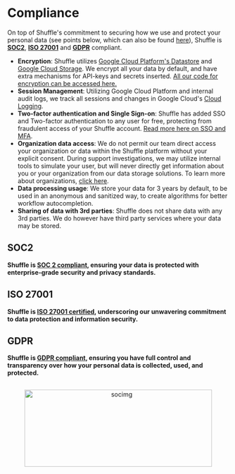 # Compliance

On top of Shuffle's commitment to securing how we use and protect your personal data (see points below, which can also be found [here](https://shuffler.io/docs/privacy_policy)), Shuffle is **[SOC2](https://trust.shuffler.io/#/compliance/SOC%202)**, **[ISO 27001](https://trust.shuffler.io/#/compliance/ISO%2027001%3A2022)** and **[GDPR](https://trust.shuffler.io/#/compliance/GDPR)** compliant.

- **Encryption**: Shuffle utilizes [Google Cloud Platform's Datastore](https://cloud.google.com/datastore/docs/concepts/encryption-at-rest) and [Google Cloud Storage](https://cloud.google.com/storage). We encrypt all your data by default, and have extra mechanisms for API-keys and secrets inserted. [All our code for encryption can be accessed here.](https://github.com/Shuffle/shuffle-shared)
- **Session Management**: Utilizing Google Cloud Platform and internal audit logs, we track all sessions and changes in Google Cloud's [Cloud Logging](https://cloud.google.com/logging). 
- **Two-factor authentication and Single Sign-on**: Shuffle has added SSO and Two-factor authentication to any user for free, protecting from fraudulent access of your Shuffle account. [Read more here on SSO and MFA](https://shuffler.io/docs/extensions#single_signon_sso).
- **Organization data access**: We do not permit our team direct access your organization or data within the Shuffle platform without your explicit consent. During support investigations, we may utilize internal tools to simulate your user, but will never directly get information about you or your organization from our data storage solutions. To learn more about organizations, [click here](https://shuffler.io/docs/organizations). 
- **Data processing usage**: We store your data for 3 years by default, to be used in an anonymous and sanitized way, to create algorithms for better workflow autocompletion.
- **Sharing of data with 3rd parties**: Shuffle does not share data with any 3rd parties. We do however have third party services where your data may be stored.


## SOC2

**Shuffle is [SOC 2 compliant](https://trust.shuffler.io/#/compliance/SOC%202), ensuring your data is protected with enterprise-grade security and privacy standards.**

## ISO 27001
**Shuffle is [ISO 27001 certified](https://trust.shuffler.io/#/compliance/ISO%2027001%3A2022), underscoring our unwavering commitment to data protection and information security.**

## GDPR
**Shuffle is [GDPR compliant](https://trust.shuffler.io/#/compliance/GDPR), ensuring you have full control and transparency over how your personal data is collected, used, and protected.**

##
<p align="center">
  <img width="426" height="175" alt="socimg" src="https://github.com/user-attachments/assets/f867ceb3-a808-4a53-978f-f2f18ea0a3e8" />
</p>
